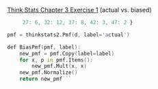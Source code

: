 [Think Stats Chapter 3 Exercise 1](http://greenteapress.com/thinkstats2/html/thinkstats2004.html#toc31) (actual vs. biased)


```d = { 7: 8, 12: 8, 17: 14, 22: 4, 
     27: 6, 32: 12, 37: 8, 42: 3, 47: 2 }

pmf = thinkstats2.Pmf(d, label='actual')

def BiasPmf(pmf, label):
    new_pmf = pmf.Copy(label=label)
    for x, p in pmf.Items():
        new_pmf.Mult(x, x)
    new_pmf.Normalize()
    return new_pmf```
